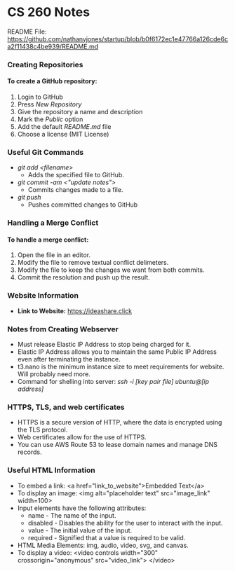 # CS 260 Notes
README File: https://github.com/nathanyjones/startup/blob/b0f6172ec1e47766a126cde6ca2f11438c4be939/README.md
### Creating Repositories
#### To create a GitHub repository:
1. Login to GitHub
2. Press *New Repository*
3. Give the repository a name and description
4. Mark the *Public* option
5. Add the default *README.md* file
6. Choose a license (MIT License)

### Useful Git Commands
* *git add \<filename>*
   - Adds the specified file to GitHub.
* *git commit -am \<"update notes">*
   - Commits changes made to a file.
* *git push*
  * Pushes committed changes to GitHub

### Handling a Merge Conflict
#### To handle a merge conflict:
1. Open the file in an editor.
2. Modify the file to remove textual conflict delimeters.
3. Modify the file to keep the changes we want from both commits.
4. Commit the resolution and push up the result.

### Website Information
* **Link to Website:** https://ideashare.click

### Notes from Creating Webserver
* Must release Elastic IP Address to stop being charged for it.
* Elastic IP Address allows you to maintain the same Public IP 
Address even after terminating the instance.
* t3.nano is the minimum instance size to meet requirements for 
website. Will probably need more.
* Command for shelling into server: *ssh -i [key pair file] ubuntu@[ip address]*

### HTTPS, TLS, and web certificates
* HTTPS is a secure version of HTTP, where the data is encrypted using the TLS protocol.
* Web certificates allow for the use of HTTPS.
* You can use AWS Route 53 to lease domain names and manage DNS records.

### Useful HTML Information
* To embed a link: \<a href="link_to_website">Embedded Text\</a>
* To display an image: \<img alt="placeholder text" src="image_link" width=100>
* Input elements have the following attributes: 
  * name - The name of the input.
  * disabled - Disables the ability for the user to interact with the input.
  * value - The initial value of the input.
  * required - Signified that a value is required to be valid.
* HTML Media Elements: img, audio, video, svg, and canvas.
* To display a video: \<video controls width="300" crossorigin="anonymous" src="video_link"> \</video>